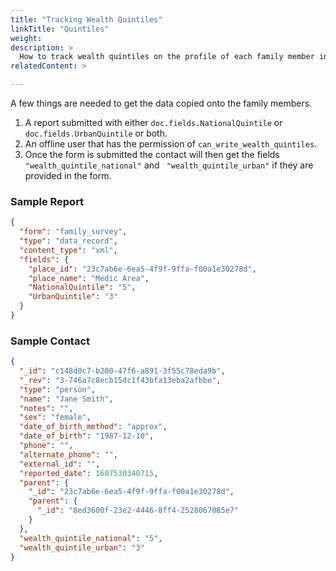 ```yaml
---
title: "Tracking Wealth Quintiles"
linkTitle: "Quintiles"
weight: 
description: >
  How to track wealth quintiles on the profile of each family member in the household
relatedContent: >

---
```



A few things are needed to get the data copied onto the family members. 

1. A report submitted with either `doc.fields.NationalQuintile` or `doc.fields.UrbanQuintile` or both. 
1. An offline user that has the permission of `can_write_wealth_quintiles`. 
1. Once the form is submitted the contact will then get the fields `"wealth_quintile_national"` and ` "wealth_quintile_urban"` if they are provided in the form.


### Sample Report


``` json
{
  "form": "family_survey",
  "type": "data_record",
  "content_type": "xml",
  "fields": {
    "place_id": "23c7ab6e-6ea5-4f9f-9ffa-f00a1e30278d",
    "place_name": "Medic Area",
    "NationalQuintile": "5",
    "UrbanQuintile": "3"
  }
}
```

### Sample Contact

``` json 
{
  "_id": "c148d0c7-b200-47f6-a891-3f55c78eda9b",
  "_rev": "3-746a7c8ecb15dc1f43bfa13eba2afbbe",
  "type": "person",
  "name": "Jane Smith",
  "notes": "",
  "sex": "female",
  "date_of_birth_method": "approx",
  "date_of_birth": "1987-12-10",
  "phone": "",
  "alternate_phone": "",
  "external_id": "",
  "reported_date": 1607530340715,
  "parent": {
    "_id": "23c7ab6e-6ea5-4f9f-9ffa-f00a1e30278d",
    "parent": {
      "_id": "8ed3600f-23e2-4446-8ff4-2528067085e7"
    }
  },
  "wealth_quintile_national": "5",
  "wealth_quintile_urban": "3"
}
```